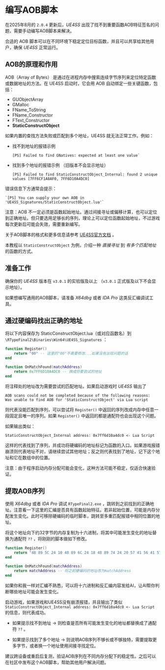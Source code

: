 # 编写AOB脚本

在2025年8月的 `2.0.4` 更新后，*UE4SS* 出现了找不到重要函数AOB特征签名的问题，需要手动编写AOB脚本来解决。

合适的 AOB 脚本可以在不同环境下稳定定位目标函数，并且可以共享给其他用户，确保 *UE4SS* 正常运行。

## AOB的原理和作用

AOB（Array of Bytes） 是通过在进程内存中搜索连续字节序列来定位特定函数或数据地址的方法。在 UE4SS 启动时，它会用 AOB 自动绑定一些关键函数，包括：

- GUObjectArray
- GMalloc
- FName_ToString
- FName_Constructor
- FText_Constructor
- **StaticConstructObject**

如果内置的查找方法失败或匹配到多个地址，UE4SS 就无法正常工作。例如：

- 找不到地址的报错示例 
    ```
    [PS] Failed to find GNatives: expected at least one value`
    ```
- 找到多个地址的报错示例 （旧版本不会显示地址）
    ```
    [PS] Failed to find StaticConstructObject_Internal: found 2 unique values [7FF6CF1A8AF0, 7FF6D10A4DC0]
    ```

错误信息下方通常会提示：
```
`[PS] You can supply your own AOB in 'UE4SS_Signatures/StaticConstructObject.lua'`
```

注意：AOB 不一定必须是函数起始地址。通过间接寻址或偏移计算，也可以定位到正确地址。但只要选用足够长的序列，理论上可以定位函数起始地址，不过游戏每次更新后可能会失效，需要重新编写。

关于AOB脚本的格式和更多信息请参考 [UE4SS官方文档](https://docs.ue4ss.com/guides/fixing-compatibility-problems.html) 。

本教程以 `StaticConstructObject` 为例，介绍一种 *直接寻址* 到 *有多个匹配地址* 的函数的方式。

## 准备工作

确保你的 *UE4SS* 版本在 `v3.0.1` 的实验版及以上 （`v3.0.1` 正式版及以下不会显示地址）。

如果想编写通用的AOB脚本，请准备 *X64dbg* 或者 *IDA Pro* 这类反汇编调试工具。

## 通过硬编码找出正确的地址

将以下内容保存为 StaticConstructObject.lua（或对应函数名）到 `\RTypeFinal2\Binaries\Win64\UE4SS_Signatures` ：

``` LUA
function Register()
    return "00" -- 这里的"00"不需要修改...如果没有出现问题的话
end

function OnMatchFound(matchAddress)
    return 0x7FF6D10A4DC0 -- 换成你要尝试的地址
end
```

将注释处的地址改为需要尝试的匹配地址。如果启动游戏时 *UE4SS* 输出了

```
AOB scans could not be completed because of the following reasons:
Was unable to find AOB for 'StaticConstructObject' via Lua script
```

则代表没能匹配到序列，可以尝试将 `Register()` 中返回的序列改成内存中任意一段固定且唯一的序列。如果 `Register()` 中返回的都是通配符也会出现这个问题。

如果输出类似：

```
StaticConstructObject_Internal address: 0x7ff6d10a4dc0 <- Lua Script
```

这样的代表找到了序列，并成功将硬编码的地址标记为函数的入口。如果游戏报错崩溃则代表地址不对，请继续尝试其他地址；反之则代表找到了地址，记下这个地址和它在数组中的位置。

注意：由于程序启动内存分配可能会变化，这种方法可能不稳定，仅适合快速验证。

## 提取AOB序列

使用 *X64dbg* 或者 *IDA Pro* 调试 `RTypeFinal2.exe` ，跳转到之前找到的正确地址。注意看一下这里的汇编是否具有函数起始特征。若非起始位置，可能是内存分配发生变化。此时可移除硬编码的临时脚本，跳转至多重匹配报错中相同位置的地址。

将这个地址向下约32字节的内存复制为十六进制，将其中可能发生变化的地址替换为通配符 `??` ，将刚刚的脚本做如下修改。

``` LUA
function Register()
    return "48 89 5C 24 10 48 89 6C 24 18 48 89 74 24 20 57 41 56 41 57 48 81 EC ?? ?? ?? ?? 48 8B 05 ?? ?? ?? ?? 48 33 C4" -- 这里换成你提取的十六进制序列
end

function OnMatchFound(matchAddress)
    return matchAddress -- 将之前硬编码的地址改为matchAddress
end
```

如果你和我一样对汇编不熟悉，可以将十六进制和反汇编内容发给AI，让AI帮你判断哪些地址可能会发生变化。

启动游戏，如果游戏和UE4SS没有崩溃报错，并且输出了类似 `StaticConstructObject_Internal address: 0x7ff6d10a4dc0 <- Lua Script` 的信息，则代表成功。

- 如果提示找不到地址 → 则检查是否所有可能发生变化的地址都替换成了通配符 `??` 。

- 如果提示找到了多个地址 → 则说明AOB序列不够长或不够独特，需要提取更多字节，或者换一个地址使用间接寻找定位。

建议跨设备或重启后复测，验证AOB序列在不同内存分配下的稳定性。之后可以在社区中发布这个AOB脚本，帮助其他用户解决问题。